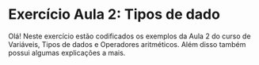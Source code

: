# Exercício Aula 2: Tipos de dado

Olá! Neste exercício estão codificados os exemplos da Aula 2 do curso de Variáveis, Tipos de dados e Operadores aritméticos. Além disso também possui algumas explicações a mais.
